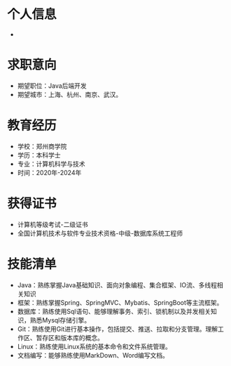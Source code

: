 # 个人信息
- 
# 求职意向
- 期望职位：Java后端开发
- 期望城市：上海、杭州、南京、武汉。
# 教育经历
- 学校：郑州商学院
- 学历：本科学士
- 专业：计算机科学与技术
- 时间：2020年-2024年
# 获得证书
- 计算机等级考试-二级证书
- 全国计算机技术与软件专业技术资格-中级-数据库系统工程师
# 技能清单
- Java：熟练掌握Java基础知识、面向对象编程、集合框架、IO流、多线程相关知识
- 框架：熟练掌握Spring、SpringMVC、Mybatis、SpringBoot等主流框架。
- 数据库：熟练使用Sql语句、能够理解事务、索引、锁机制以及并发相关知识，熟悉Mysql存储引擎。
- Git：熟练使用Git进行基本操作，包括提交、推送、拉取和分支管理。理解工作区、暂存区和版本库的概念。
- Linux：熟练使用Linux系统的基本命令和文件系统管理。
- 文档编写：能够熟练使用MarkDown、Word编写文档。